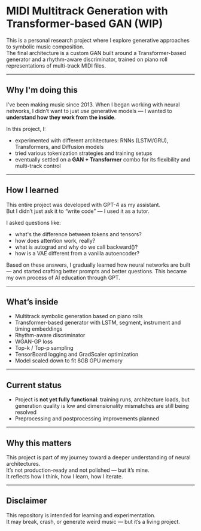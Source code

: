 # MIDI Multitrack Generation with Transformer-based GAN (WIP)

This is a personal research project where I explore generative approaches to symbolic music composition.  
The final architecture is a custom GAN built around a Transformer-based generator and a rhythm-aware discriminator, trained on piano roll representations of multi-track MIDI files.

---

## Why I'm doing this

I've been making music since 2013. When I began working with neural networks, I didn’t want to just *use* generative models — I wanted to **understand how they work from the inside**.

In this project, I:

- experimented with different architectures: RNNs (LSTM/GRU), Transformers, and Diffusion models  
- tried various tokenization strategies and training setups  
- eventually settled on a **GAN + Transformer** combo for its flexibility and multi-track control

---

## How I learned

This entire project was developed with GPT-4 as my assistant.  
But I didn’t just ask it to “write code” — I used it as a tutor.

I asked questions like:  
- what's the difference between tokens and tensors?  
- how does attention work, really?  
- what is autograd and why do we call backward()?  
- how is a VAE different from a vanilla autoencoder?

Based on these answers, I gradually learned how neural networks are built — and started crafting better prompts and better questions. This became my own process of AI education through GPT.

---

## What’s inside

- Multitrack symbolic generation based on piano rolls  
- Transformer-based generator with LSTM, segment, instrument and timing embeddings  
- Rhythm-aware discriminator  
- WGAN-GP loss  
- Top-k / Top-p sampling  
- TensorBoard logging and GradScaler optimization  
- Model scaled down to fit 8GB GPU memory

---

## Current status

- Project is **not yet fully functional**: training runs, architecture loads, but generation quality is low and dimensionality mismatches are still being resolved  
- Preprocessing and postprocessing improvements planned

---

## Why this matters

This project is part of my journey toward a deeper understanding of neural architectures.  
It’s not production-ready and not polished — but it’s mine.  
It reflects how I think, how I learn, how I iterate.

---

## Disclaimer

This repository is intended for learning and experimentation.  
It may break, crash, or generate weird music — but it’s a living project.
